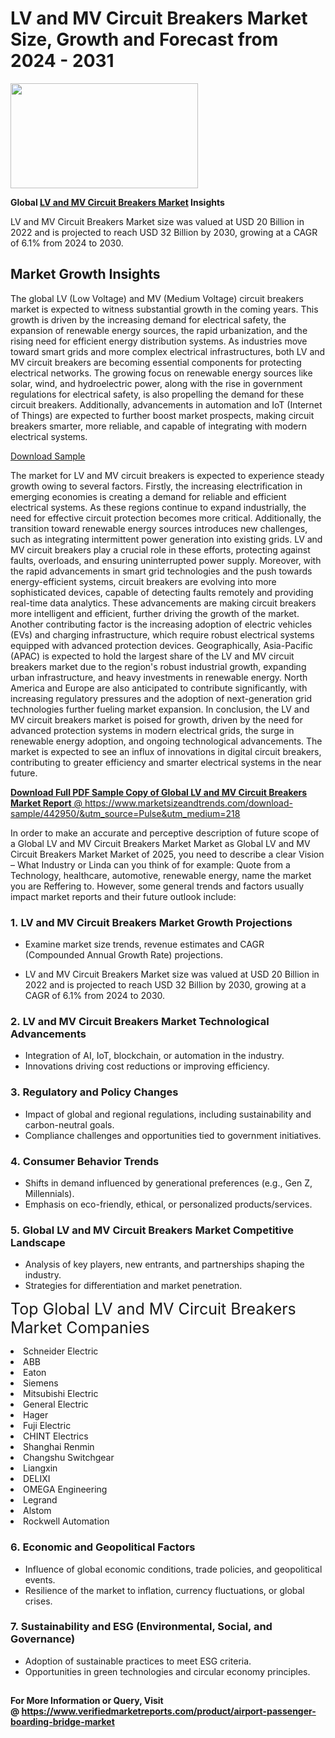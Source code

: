 <H1>LV and MV Circuit Breakers Market Size, Growth and Forecast from 2024 - 2031</H1><img class="aligncenter size-medium wp-image-584254" src="https://thirdeyenews.in/wp-content/uploads/2024/09/Global-Market-Research-300x168.jpeg" alt="" width="300" height="168" /><p><strong>Global&nbsp;<a href="https://www.marketsizeandtrends.com/download-sample/442950/&amp;utm_source=Pulse&amp;utm_medium=218">LV and MV Circuit Breakers Market</a> Insights</strong></p><p>LV and MV Circuit Breakers Market size was valued at USD 20 Billion in 2022 and is projected to reach USD 32 Billion by 2030, growing at a CAGR of 6.1% from 2024 to 2030.</p><p><h2>Market Growth Insights</h2> <p>The global LV (Low Voltage) and MV (Medium Voltage) circuit breakers market is expected to witness substantial growth in the coming years. This growth is driven by the increasing demand for electrical safety, the expansion of renewable energy sources, the rapid urbanization, and the rising need for efficient energy distribution systems. As industries move toward smart grids and more complex electrical infrastructures, both LV and MV circuit breakers are becoming essential components for protecting electrical networks. The growing focus on renewable energy sources like solar, wind, and hydroelectric power, along with the rise in government regulations for electrical safety, is also propelling the demand for these circuit breakers. Additionally, advancements in automation and IoT (Internet of Things) are expected to further boost market prospects, making circuit breakers smarter, more reliable, and capable of integrating with modern electrical systems.</p> <p><a href="#sample-download">Download Sample</a></p> <p>The market for LV and MV circuit breakers is expected to experience steady growth owing to several factors. Firstly, the increasing electrification in emerging economies is creating a demand for reliable and efficient electrical systems. As these regions continue to expand industrially, the need for effective circuit protection becomes more critical. Additionally, the transition toward renewable energy sources introduces new challenges, such as integrating intermittent power generation into existing grids. LV and MV circuit breakers play a crucial role in these efforts, protecting against faults, overloads, and ensuring uninterrupted power supply. Moreover, with the rapid advancements in smart grid technologies and the push towards energy-efficient systems, circuit breakers are evolving into more sophisticated devices, capable of detecting faults remotely and providing real-time data analytics. These advancements are making circuit breakers more intelligent and efficient, further driving the growth of the market. Another contributing factor is the increasing adoption of electric vehicles (EVs) and charging infrastructure, which require robust electrical systems equipped with advanced protection devices. Geographically, Asia-Pacific (APAC) is expected to hold the largest share of the LV and MV circuit breakers market due to the region's robust industrial growth, expanding urban infrastructure, and heavy investments in renewable energy. North America and Europe are also anticipated to contribute significantly, with increasing regulatory pressures and the adoption of next-generation grid technologies further fueling market expansion. In conclusion, the LV and MV circuit breakers market is poised for growth, driven by the need for advanced protection systems in modern electrical grids, the surge in renewable energy adoption, and ongoing technological advancements. The market is expected to see an influx of innovations in digital circuit breakers, contributing to greater efficiency and smarter electrical systems in the near future.</p> <p><a href="#get-more"></p><p><span class=""><strong>Download Full PDF Sample Copy of Global LV and MV Circuit Breakers Market Report</strong> @ <a href="https://www.marketsizeandtrends.com/download-sample/442950/&amp;utm_source=Pulse&amp;utm_medium=218" target="_blank">https://www.marketsizeandtrends.com/download-sample/442950/&amp;utm_source=Pulse&amp;utm_medium=218</a></span></p><p>In order to make an accurate and perceptive description of future scope of a Global&nbsp;LV and MV Circuit Breakers Market Market as Global&nbsp;LV and MV Circuit Breakers Market Market of 2025, you need to describe a clear Vision &ndash; What Industry or Linda can you think of for example: Quote from a Technology, healthcare, automotive, renewable energy, name the market you are Reffering to. However, some general trends and factors usually impact market reports and their future outlook include:</p><h3>1.&nbsp;<strong>LV and MV Circuit Breakers Market Growth Projections</strong></h3><ul><li>Examine market size trends, revenue estimates and CAGR (Compounded Annual Growth Rate) projections.</li><li><p>LV and MV Circuit Breakers Market size was valued at USD 20 Billion in 2022 and is projected to reach USD 32 Billion by 2030, growing at a CAGR of 6.1% from 2024 to 2030.</p></li></ul><h3>2.&nbsp;<strong>LV and MV Circuit Breakers Market Technological Advancements</strong></h3><ul><li>Integration of AI, IoT, blockchain, or automation in the industry.</li><li>Innovations driving cost reductions or improving efficiency.</li></ul><h3>3.&nbsp;<strong>Regulatory and Policy Changes</strong></h3><ul><li>Impact of global and regional regulations, including sustainability and carbon-neutral goals.</li><li>Compliance challenges and opportunities tied to government initiatives.</li></ul><h3>4.&nbsp;<strong>Consumer Behavior Trends</strong></h3><ul><li>Shifts in demand influenced by generational preferences (e.g., Gen Z, Millennials).</li><li>Emphasis on eco-friendly, ethical, or personalized products/services.</li></ul><h3>5.&nbsp;<strong>Global LV and MV Circuit Breakers Market Competitive Landscape</strong></h3><ul><li>Analysis of key players, new entrants, and partnerships shaping the industry.</li><li>Strategies for differentiation and market penetration.</li></ul><p data-pm-slice="1 1 []"><span style="color: inherit; font-family: inherit; font-size: 25px;">Top Global LV and MV Circuit Breakers Market Companies</span></p><div class="" data-test-id=""><p><li>Schneider Electric</li><li> ABB</li><li> Eaton</li><li> Siemens</li><li> Mitsubishi Electric</li><li> General Electric</li><li> Hager</li><li> Fuji Electric</li><li> CHINT Electrics</li><li> Shanghai Renmin</li><li> Changshu Switchgear</li><li> Liangxin</li><li> DELIXI</li><li> OMEGA Engineering</li><li> Legrand</li><li> Alstom</li><li> Rockwell Automation</li></p></div><h3>6.&nbsp;<strong>Economic and Geopolitical Factors</strong></h3><ul><li>Influence of global economic conditions, trade policies, and geopolitical events.</li><li>Resilience of the market to inflation, currency fluctuations, or global crises.</li></ul><h3>7.&nbsp;<strong>Sustainability and ESG (Environmental, Social, and Governance)</strong></h3><ul><li>Adoption of sustainable practices to meet ESG criteria.</li><li>Opportunities in green technologies and circular economy principles.</li></ul><h2><strong style="font-size: 14px;">For More Information or Query, Visit @&nbsp;</strong><a style="background-color: #ffffff; font-size: 14px;" href="https://www.marketsizeandtrends.com/report/lv-and-mv-circuit-breakers-market/" target="_blank">https://www.verifiedmarketreports.com/product/airport-passenger-boarding-bridge-market</a></h2>

